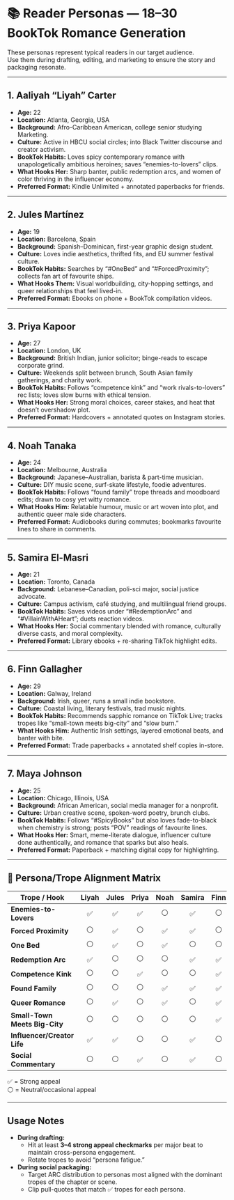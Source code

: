 # 📚 Reader Personas — 18–30 BookTok Romance Generation

These personas represent typical readers in our target audience.  
Use them during drafting, editing, and marketing to ensure the story and packaging resonate.

---

## 1. **Aaliyah “Liyah” Carter**
- **Age:** 22  
- **Location:** Atlanta, Georgia, USA  
- **Background:** Afro-Caribbean American, college senior studying Marketing.  
- **Culture:** Active in HBCU social circles; into Black Twitter discourse and creator activism.  
- **BookTok Habits:** Loves spicy contemporary romance with unapologetically ambitious heroines; saves “enemies-to-lovers” clips.  
- **What Hooks Her:** Sharp banter, public redemption arcs, and women of color thriving in the influencer economy.  
- **Preferred Format:** Kindle Unlimited + annotated paperbacks for friends.

---

## 2. **Jules Martínez**
- **Age:** 19  
- **Location:** Barcelona, Spain  
- **Background:** Spanish–Dominican, first-year graphic design student.  
- **Culture:** Loves indie aesthetics, thrifted fits, and EU summer festival culture.  
- **BookTok Habits:** Searches by “#OneBed” and “#ForcedProximity”; collects fan art of favourite ships.  
- **What Hooks Them:** Visual worldbuilding, city-hopping settings, and queer relationships that feel lived-in.  
- **Preferred Format:** Ebooks on phone + BookTok compilation videos.

---

## 3. **Priya Kapoor**
- **Age:** 27  
- **Location:** London, UK  
- **Background:** British Indian, junior solicitor; binge-reads to escape corporate grind.  
- **Culture:** Weekends split between brunch, South Asian family gatherings, and charity work.  
- **BookTok Habits:** Follows “competence kink” and “work rivals-to-lovers” rec lists; loves slow burns with ethical tension.  
- **What Hooks Her:** Strong moral choices, career stakes, and heat that doesn’t overshadow plot.  
- **Preferred Format:** Hardcovers + annotated quotes on Instagram stories.

---

## 4. **Noah Tanaka**
- **Age:** 24  
- **Location:** Melbourne, Australia  
- **Background:** Japanese–Australian, barista & part-time musician.  
- **Culture:** DIY music scene, surf-skate lifestyle, foodie adventures.  
- **BookTok Habits:** Follows “found family” trope threads and moodboard edits; drawn to cosy yet witty romance.  
- **What Hooks Him:** Relatable humour, music or art woven into plot, and authentic queer male side characters.  
- **Preferred Format:** Audiobooks during commutes; bookmarks favourite lines to share in comments.

---

## 5. **Samira El-Masri**
- **Age:** 21  
- **Location:** Toronto, Canada  
- **Background:** Lebanese–Canadian, poli-sci major, social justice advocate.  
- **Culture:** Campus activism, café studying, and multilingual friend groups.  
- **BookTok Habits:** Saves videos under “#RedemptionArc” and “#VillainWithAHeart”; duets reaction videos.  
- **What Hooks Her:** Social commentary blended with romance, culturally diverse casts, and moral complexity.  
- **Preferred Format:** Library ebooks + re-sharing TikTok highlight edits.

---

## 6. **Finn Gallagher**
- **Age:** 29  
- **Location:** Galway, Ireland  
- **Background:** Irish, queer, runs a small indie bookstore.  
- **Culture:** Coastal living, literary festivals, trad music nights.  
- **BookTok Habits:** Recommends sapphic romance on TikTok Live; tracks tropes like “small-town meets big-city” and “slow burn.”  
- **What Hooks Him:** Authentic Irish settings, layered emotional beats, and banter with bite.  
- **Preferred Format:** Trade paperbacks + annotated shelf copies in-store.

---

## 7. **Maya Johnson**
- **Age:** 25  
- **Location:** Chicago, Illinois, USA  
- **Background:** African American, social media manager for a nonprofit.  
- **Culture:** Urban creative scene, spoken-word poetry, brunch clubs.  
- **BookTok Habits:** Follows “#SpicyBooks” but also loves fade-to-black when chemistry is strong; posts “POV” readings of favourite lines.  
- **What Hooks Her:** Smart, meme-literate dialogue, influencer culture done authentically, and romance that sparks but also heals.  
- **Preferred Format:** Paperback + matching digital copy for highlighting.

---

## 🎯 Persona/Trope Alignment Matrix

| Trope / Hook                | Liyah | Jules | Priya | Noah | Samira | Finn | Maya |
|-----------------------------|:-----:|:-----:|:-----:|:----:|:------:|:----:|:----:|
| **Enemies-to-Lovers**       |  ✅   |  ✅   |  ✅   |  ⚪   |   ✅   |  ⚪   |  ✅   |
| **Forced Proximity**        |  ⚪   |  ✅   |  ⚪   |  ✅  |   ✅   |  ⚪   |  ✅   |
| **One Bed**                  |  ⚪   |  ✅   |  ⚪   |  ✅  |   ⚪   |  ⚪   |  ✅   |
| **Redemption Arc**           |  ✅   |  ⚪   |  ⚪   |  ⚪  |   ✅   |  ✅   |  ⚪   |
| **Competence Kink**          |  ⚪   |  ⚪   |  ✅   |  ⚪  |   ⚪   |  ✅   |  ⚪   |
| **Found Family**             |  ⚪   |  ⚪   |  ⚪   |  ✅  |   ✅   |  ✅   |  ⚪   |
| **Queer Romance**            |  ⚪   |  ✅   |  ⚪   |  ✅  |   ⚪   |  ✅   |  ⚪   |
| **Small-Town Meets Big-City**|  ⚪   |  ⚪   |  ⚪   |  ⚪  |   ⚪   |  ✅   |  ⚪   |
| **Influencer/Creator Life**  |  ✅   |  ✅   |  ⚪   |  ⚪  |   ✅   |  ⚪   |  ✅   |
| **Social Commentary**        |  ⚪   |  ⚪   |  ✅   |  ⚪  |   ✅   |  ⚪   |  ⚪   |

✅ = Strong appeal  
⚪ = Neutral/occasional appeal

---

## Usage Notes
- **During drafting:**  
  - Hit at least **3–4 strong appeal checkmarks** per major beat to maintain cross-persona engagement.
  - Rotate tropes to avoid “persona fatigue.”
- **During social packaging:**  
  - Target ARC distribution to personas most aligned with the dominant tropes of the chapter or scene.
  - Clip pull-quotes that match ✅ tropes for each persona.

